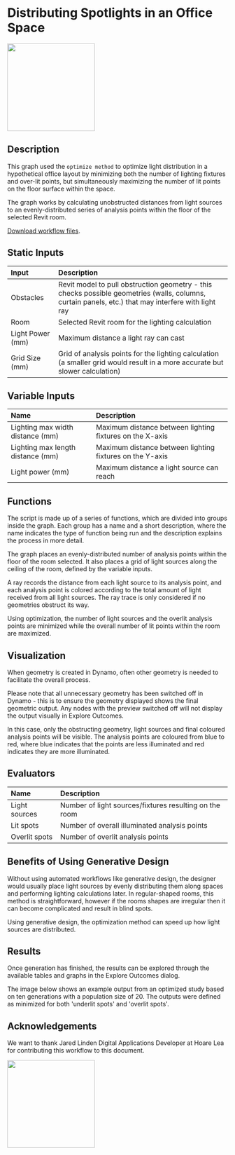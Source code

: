 # Distributing Spotlights in an Office Space

<img src="../../.gitbook/assets/workflowmep1.gif" style="width:200px;"/>

## Description

This graph used the `optimize method` to optimize light distribution in a hypothetical office layout by minimizing both the number of lighting fixtures and over-lit points, but simultaneously maximizing the number of lit points on the floor surface within the space. 

The graph works by calculating unobstructed distances from light sources to an evenly-distributed series of analysis points within the floor of the selected Revit room.

[Download workflow files](https://github.com/DynamoDS/RefineryPrimer/releases/download/samples-v1/04-03-01_Distributing-lights.zip).

## Static Inputs

| Input | Description |
| :--- | :--- |
| Obstacles | Revit model to pull obstruction geometry - this checks possible geometries \(walls, columns, curtain panels, etc.\) that may interfere with light ray |
| Room | Selected Revit room for the lighting calculation |
| Light Power \(mm\) | Maximum distance a light ray can cast |
| Grid Size \(mm\) | Grid of analysis points for the lighting calculation \(a smaller grid would result in a more accurate but slower calculation\) |

## Variable Inputs

| Name | Description |
| :--- | :--- |
| Lighting max width distance \(mm\) | Maximum distance between lighting fixtures on the X-axis |
| Lighting max length distance \(mm\) | Maximum distance between lighting fixtures on the Y-axis |
| Light power \(mm\) | Maximum distance a light source can reach |

## Functions

The script is made up of a series of functions, which are divided into groups inside the graph. Each group has a name and a short description, where the name indicates the type of function being run and the description explains the process in more detail. 

The graph places an evenly-distributed number of analysis points within the floor of the room selected. It also places a grid of light sources along the ceiling of the room, defined by the variable inputs. 

A ray records the distance from each light source to its analysis point, and each analysis point is colored according to the total amount of light received from all light sources. The ray trace is only considered if no geometries obstruct its way.

Using optimization, the number of light sources and the overlit analysis points are minimized while the overall number of lit points within the room are maximized.

## Visualization

When geometry is created in Dynamo, often other geometry is needed to facilitate the overall process. 

Please note that all unnecessary geometry has been switched off in Dynamo - this is to ensure the geometry displayed shows the final geometric output. Any nodes with the preview switched off will not display the output visually in Explore Outcomes. 

In this case, only the obstructing geometry, light sources and final coloured analysis points will be visible. The analysis points are coloured from blue to red, where blue indicates that the points are less illuminated and red indicates they are more illuminated.

## Evaluators

| Name | Description |
| :--- | :--- |
| Light sources | Number of light sources/fixtures resulting on the room |
| Lit spots | Number of overall illuminated analysis points |
| Overlit spots | Number of overlit analysis points |

## Benefits of Using Generative Design

Without using automated workflows like generative design, the designer would usually place light sources by evenly distributing them along spaces and performing lighting calculations later. In regular-shaped rooms, this method is straightforward, however if the rooms shapes are irregular then it can become complicated and result in blind spots. 

Using generative design, the optimization method can speed up how light sources are distributed.

## Results

Once generation has finished, the results can be explored through the available tables and graphs in the Explore Outcomes dialog. 

The image below shows an example output from an optimized study based on ten generations with a population size of 20. The outputs were defined as minimized for both 'underlit spots' and 'overlit spots'.

## Acknowledgements

We want to thank Jared Linden Digital Applications Developer at Hoare Lea for contributing this workflow to this document.

<img src="../../.gitbook/assets/workflowsmep2.png" style="width:200px;"/>

